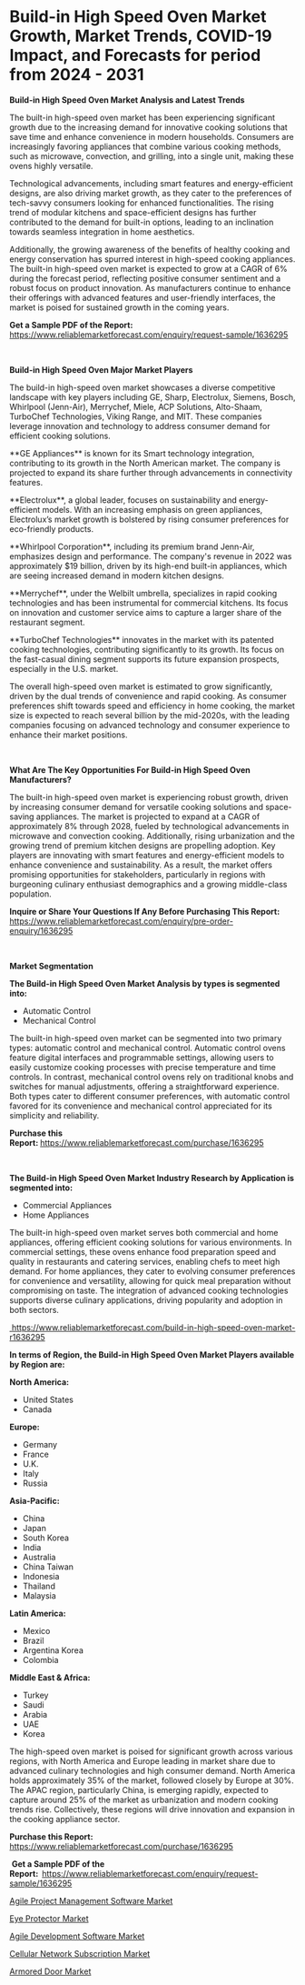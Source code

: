 <p><h1>Build-in High Speed Oven Market Growth, Market Trends, COVID-19 Impact, and Forecasts for period from 2024 - 2031</h1></p><p><strong>Build-in High Speed Oven Market Analysis and Latest Trends</strong></p>
<p><p>The built-in high-speed oven market has been experiencing significant growth due to the increasing demand for innovative cooking solutions that save time and enhance convenience in modern households. Consumers are increasingly favoring appliances that combine various cooking methods, such as microwave, convection, and grilling, into a single unit, making these ovens highly versatile. </p><p>Technological advancements, including smart features and energy-efficient designs, are also driving market growth, as they cater to the preferences of tech-savvy consumers looking for enhanced functionalities. The rising trend of modular kitchens and space-efficient designs has further contributed to the demand for built-in options, leading to an inclination towards seamless integration in home aesthetics.</p><p>Additionally, the growing awareness of the benefits of healthy cooking and energy conservation has spurred interest in high-speed cooking appliances. The built-in high-speed oven market is expected to grow at a CAGR of 6% during the forecast period, reflecting positive consumer sentiment and a robust focus on product innovation. As manufacturers continue to enhance their offerings with advanced features and user-friendly interfaces, the market is poised for sustained growth in the coming years.</p></p>
<p><strong>Get a Sample PDF of the Report:&nbsp;</strong> <a href="https://www.reliablemarketforecast.com/enquiry/request-sample/1636295">https://www.reliablemarketforecast.com/enquiry/request-sample/1636295</a></p>
<p>&nbsp;</p>
<p><strong>Build-in High Speed Oven Major Market Players</strong></p>
<p><p>The build-in high-speed oven market showcases a diverse competitive landscape with key players including GE, Sharp, Electrolux, Siemens, Bosch, Whirlpool (Jenn-Air), Merrychef, Miele, ACP Solutions, Alto-Shaam, TurboChef Technologies, Viking Range, and MIT. These companies leverage innovation and technology to address consumer demand for efficient cooking solutions.</p><p>**GE Appliances** is known for its Smart technology integration, contributing to its growth in the North American market. The company is projected to expand its share further through advancements in connectivity features.</p><p>**Electrolux**, a global leader, focuses on sustainability and energy-efficient models. With an increasing emphasis on green appliances, Electrolux’s market growth is bolstered by rising consumer preferences for eco-friendly products.</p><p>**Whirlpool Corporation**, including its premium brand Jenn-Air, emphasizes design and performance. The company's revenue in 2022 was approximately $19 billion, driven by its high-end built-in appliances, which are seeing increased demand in modern kitchen designs.</p><p>**Merrychef**, under the Welbilt umbrella, specializes in rapid cooking technologies and has been instrumental for commercial kitchens. Its focus on innovation and customer service aims to capture a larger share of the restaurant segment.</p><p>**TurboChef Technologies** innovates in the market with its patented cooking technologies, contributing significantly to its growth. Its focus on the fast-casual dining segment supports its future expansion prospects, especially in the U.S. market.</p><p>The overall high-speed oven market is estimated to grow significantly, driven by the dual trends of convenience and rapid cooking. As consumer preferences shift towards speed and efficiency in home cooking, the market size is expected to reach several billion by the mid-2020s, with the leading companies focusing on advanced technology and consumer experience to enhance their market positions.</p></p>
<p>&nbsp;</p>
<p><strong>What Are The Key Opportunities For Build-in High Speed Oven Manufacturers?</strong></p>
<p><p>The built-in high-speed oven market is experiencing robust growth, driven by increasing consumer demand for versatile cooking solutions and space-saving appliances. The market is projected to expand at a CAGR of approximately 8% through 2028, fueled by technological advancements in microwave and convection cooking. Additionally, rising urbanization and the growing trend of premium kitchen designs are propelling adoption. Key players are innovating with smart features and energy-efficient models to enhance convenience and sustainability. As a result, the market offers promising opportunities for stakeholders, particularly in regions with burgeoning culinary enthusiast demographics and a growing middle-class population.</p></p>
<p><strong>Inquire or Share Your Questions If Any Before Purchasing This Report:</strong> <a href="https://www.reliablemarketforecast.com/enquiry/pre-order-enquiry/1636295">https://www.reliablemarketforecast.com/enquiry/pre-order-enquiry/1636295</a></p>
<p>&nbsp;</p>
<p><strong>Market Segmentation</strong></p>
<p><strong>The Build-in High Speed Oven Market Analysis by types is segmented into:</strong></p>
<p><ul><li>Automatic Control</li><li>Mechanical Control</li></ul></p>
<p><p>The built-in high-speed oven market can be segmented into two primary types: automatic control and mechanical control. Automatic control ovens feature digital interfaces and programmable settings, allowing users to easily customize cooking processes with precise temperature and time controls. In contrast, mechanical control ovens rely on traditional knobs and switches for manual adjustments, offering a straightforward experience. Both types cater to different consumer preferences, with automatic control favored for its convenience and mechanical control appreciated for its simplicity and reliability.</p></p>
<p><strong>Purchase this Report:&nbsp;</strong><a href="https://www.reliablemarketforecast.com/purchase/1636295">https://www.reliablemarketforecast.com/purchase/1636295</a></p>
<p>&nbsp;</p>
<p><strong>The Build-in High Speed Oven Market Industry Research by Application is segmented into:</strong></p>
<p><ul><li>Commercial Appliances</li><li>Home Appliances</li></ul></p>
<p><p>The built-in high-speed oven market serves both commercial and home appliances, offering efficient cooking solutions for various environments. In commercial settings, these ovens enhance food preparation speed and quality in restaurants and catering services, enabling chefs to meet high demand. For home appliances, they cater to evolving consumer preferences for convenience and versatility, allowing for quick meal preparation without compromising on taste. The integration of advanced cooking technologies supports diverse culinary applications, driving popularity and adoption in both sectors.</p></p>
<p><a href="https://www.reliablemarketforecast.com/build-in-high-speed-oven-market-r1636295">&nbsp;https://www.reliablemarketforecast.com/build-in-high-speed-oven-market-r1636295</a></p>
<p><strong>In terms of Region, the Build-in High Speed Oven Market Players available by Region are:</strong></p>
<p>
    <p> <strong> North America: </strong>
        <ul>
            <li>United States</li>
            <li>Canada</li>
        </ul>
        </p> 
    <p> <strong> Europe: </strong>
        <ul>
            <li>Germany</li>
            <li>France</li>
            <li>U.K.</li>
            <li>Italy</li>
            <li>Russia</li>
        </ul>
        </p> 
    <p> <strong> Asia-Pacific: </strong>
        <ul>
            <li>China</li>
            <li>Japan</li>
            <li>South Korea</li>
            <li>India</li>
            <li>Australia</li>
            <li>China Taiwan</li>
            <li>Indonesia</li>
            <li>Thailand</li>
            <li>Malaysia</li>
        </ul>
        </p> 
    <p> <strong> Latin America: </strong>
        <ul>
            <li>Mexico</li>
            <li>Brazil</li>
            <li>Argentina Korea</li>
            <li>Colombia</li>
        </ul>
        </p> 
    <p> <strong> Middle East & Africa: </strong>
        <ul>
            <li>Turkey</li>
            <li>Saudi</li>
            <li>Arabia</li>
            <li>UAE</li>
            <li>Korea</li>
        </ul>
    </p>
    </p>
<p><p>The high-speed oven market is poised for significant growth across various regions, with North America and Europe leading in market share due to advanced culinary technologies and high consumer demand. North America holds approximately 35% of the market, followed closely by Europe at 30%. The APAC region, particularly China, is emerging rapidly, expected to capture around 25% of the market as urbanization and modern cooking trends rise. Collectively, these regions will drive innovation and expansion in the cooking appliance sector.</p></p>
<p><strong>Purchase this Report: </strong><a href="https://www.reliablemarketforecast.com/purchase/1636295">https://www.reliablemarketforecast.com/purchase/1636295</a></p>
<p>&nbsp;<strong>Get a Sample PDF of the Report:&nbsp;&nbsp;</strong><a href="https://www.reliablemarketforecast.com/enquiry/request-sample/1636295">https://www.reliablemarketforecast.com/enquiry/request-sample/1636295</a></p>
<p><strong></strong></p>
<p><p><a href="https://www.linkedin.com/pulse/agile-project-management-software-market-size-share-analysis-ykexe">Agile Project Management Software Market</a></p><p><a href="https://issuu.com/reportprime-2/docs/eye-protector-market-size-2030.pptx_48f01501df4d00">Eye Protector Market</a></p><p><a href="https://www.linkedin.com/pulse/pioneering-growth-analyzing-global-agile-development-software-vhume">Agile Development Software Market</a></p><p><a href="https://medium.com/@kaiserrayhan25_16650/global-cellular-network-subscription-industry-research-report-competitive-landscape-market-size-8051edd82762">Cellular Network Subscription Market</a></p><p><a href="https://issuu.com/reportprime-2/docs/armored-door-market-size-2030.pptx_32a80d2dc2b589">Armored Door Market</a></p></p>